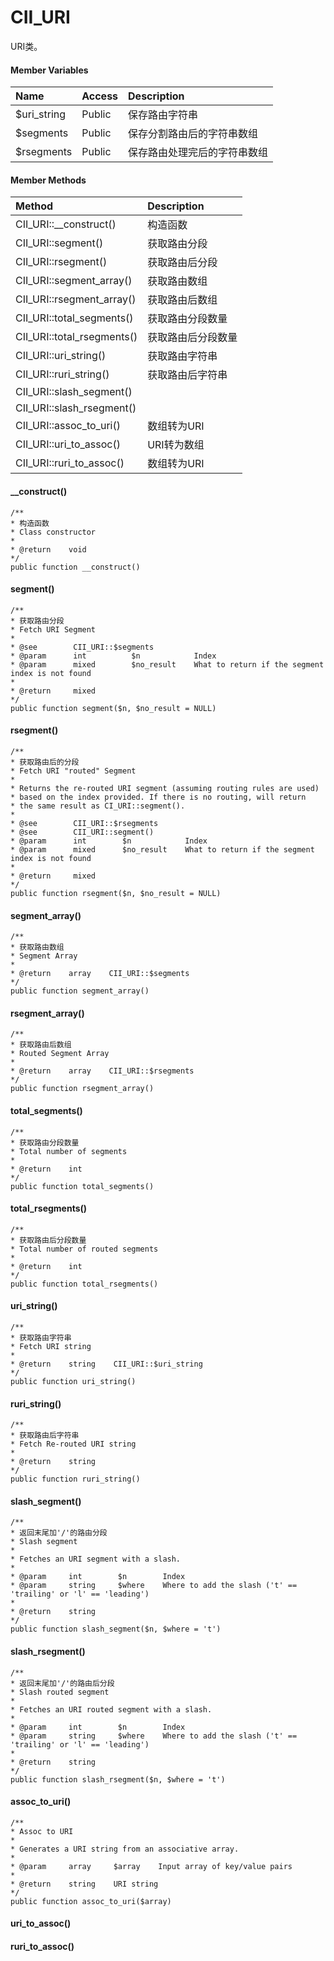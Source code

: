 # CII\_URI

URI类。

#### Member Variables

| Name | Access | Description |
| :--- | :--- | :--- |
| $uri\_string | Public | 保存路由字符串 |
| $segments | Public | 保存分割路由后的字符串数组 |
| $rsegments | Public | 保存路由处理完后的字符串数组 |

#### Member Methods

| Method | Description |
| :--- | :--- |
| CII\_URI::\_\_construct\(\) | 构造函数 |
| CII\_URI::segment\(\) | 获取路由分段 |
| CII\_URI::rsegment\(\) | 获取路由后分段 |
| CII\_URI::segment\_array\(\) | 获取路由数组 |
| CII\_URI::rsegment\_array\(\) | 获取路由后数组 |
| CII\_URI::total\_segments\(\) | 获取路由分段数量 |
| CII\_URI::total\_rsegments\(\) | 获取路由后分段数量 |
| CII\_URI::uri\_string\(\) | 获取路由字符串 |
| CII\_URI::ruri\_string\(\) | 获取路由后字符串 |
| CII\_URI::slash\_segment\(\) |  |
| CII\_URI::slash\_rsegment\(\) |  |
| CII\_URI::assoc\_to\_uri\(\) | 数组转为URI |
| CII\_URI::uri\_to\_assoc\(\) | URI转为数组 |
| CII\_URI::ruri\_to\_assoc\(\) | 数组转为URI |

#### \_\_construct\(\)

```
/**
* 构造函数
* Class constructor
*
* @return    void
*/
public function __construct()
```

#### segment\(\)

```
/**
* 获取路由分段
* Fetch URI Segment
*
* @see        CII_URI::$segments
* @param      int          $n            Index
* @param      mixed        $no_result    What to return if the segment index is not found
*
* @return     mixed
*/
public function segment($n, $no_result = NULL)
```

#### rsegment\(\)

```
/**
* 获取路由后的分段
* Fetch URI "routed" Segment
*
* Returns the re-routed URI segment (assuming routing rules are used)
* based on the index provided. If there is no routing, will return
* the same result as CI_URI::segment().
*
* @see        CII_URI::$rsegments
* @see        CII_URI::segment()
* @param      int        $n            Index
* @param      mixed      $no_result    What to return if the segment index is not found
*
* @return     mixed
*/
public function rsegment($n, $no_result = NULL)
```

#### segment\_array\(\)

```
/**
* 获取路由数组
* Segment Array
*
* @return    array    CII_URI::$segments
*/
public function segment_array()
```

#### rsegment\_array\(\)

```
/**
* 获取路由后数组
* Routed Segment Array
*
* @return    array    CII_URI::$rsegments
*/
public function rsegment_array()
```

#### total\_segments\(\)

```
/**
* 获取路由分段数量
* Total number of segments
*
* @return    int
*/
public function total_segments()
```

#### total\_rsegments\(\)

```
/**
* 获取路由后分段数量
* Total number of routed segments
*
* @return    int
*/
public function total_rsegments()
```

#### uri\_string\(\)

```
/**
* 获取路由字符串
* Fetch URI string
*
* @return    string    CII_URI::$uri_string
*/
public function uri_string()
```

#### ruri\_string\(\)

```
/**
* 获取路由后字符串
* Fetch Re-routed URI string
*
* @return    string
*/
public function ruri_string()
```

#### slash\_segment\(\)

```
/**
* 返回末尾加'/'的路由分段
* Slash segment
*
* Fetches an URI segment with a slash.
*
* @param     int        $n        Index
* @param     string     $where    Where to add the slash ('t' == 'trailing' or 'l' == 'leading')
*
* @return    string
*/
public function slash_segment($n, $where = 't')
```

#### slash\_rsegment\(\)

```
/**
* 返回末尾加'/'的路由后分段
* Slash routed segment
*
* Fetches an URI routed segment with a slash.
*
* @param     int        $n        Index
* @param     string     $where    Where to add the slash ('t' == 'trailing' or 'l' == 'leading')
*
* @return    string 
*/
public function slash_rsegment($n, $where = 't')
```

#### assoc\_to\_uri\(\)

```
/**
* Assoc to URI
*
* Generates a URI string from an associative array.
*
* @param     array     $array    Input array of key/value pairs
*
* @return    string    URI string
*/
public function assoc_to_uri($array)
```

#### uri\_to\_assoc\(\)

#### ruri\_to\_assoc\(\)



